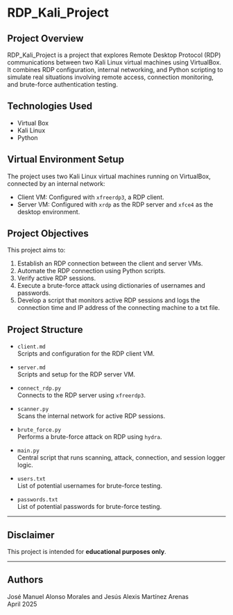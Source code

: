 # RDP_Kali_Project

## Project Overview

RDP_Kali_Project is a project that explores Remote Desktop Protocol (RDP) communications between two Kali Linux virtual machines using VirtualBox. It combines RDP configuration, internal networking, and Python scripting to simulate real situations involving remote access, connection monitoring, and brute-force authentication testing.

## Technologies Used

- Virtual Box
- Kali Linux
- Python

## Virtual Environment Setup

The project uses two Kali Linux virtual machines running on VirtualBox, connected by an internal network:

- Client VM: Configured with `xfreerdp3`, a RDP client.
- Server VM: Configured with `xrdp` as the RDP server and `xfce4` as the desktop environment.

## Project Objectives

This project aims to:

1. Establish an RDP connection between the client and server VMs.
2. Automate the RDP connection using Python scripts.
3. Verify active RDP sessions.
4. Execute a brute-force attack using dictionaries of usernames and passwords.
5. Develop a script that monitors active RDP sessions and logs the connection time and IP address of the connecting machine to a txt file.

## Project Structure

- `client.md`  
  Scripts and configuration for the RDP client VM.

- `server.md`  
  Scripts and setup for the RDP server VM.

- `connect_rdp.py`  
  Connects to the RDP server using `xfreerdp3`.

- `scanner.py`  
  Scans the internal network for active RDP sessions.

- `brute_force.py`  
  Performs a brute-force attack on RDP using `hydra`.

- `main.py`  
  Central script that runs scanning, attack, connection, and session logger logic.

- `users.txt`  
  List of potential usernames for brute-force testing.

- `passwords.txt`  
  List of potential passwords for brute-force testing.

---

## Disclaimer

This project is intended for **educational purposes only**.

---

## Authors

José Manuel Alonso Morales and Jesús Alexis Martínez Arenas  
April 2025
